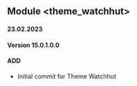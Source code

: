 ## Module <theme_watchhut>

#### 23.02.2023
#### Version 15.0.1.0.0
#### ADD
- Initial commit for Theme Watchhut